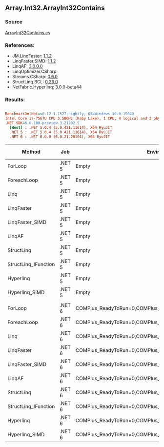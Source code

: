 ﻿## Array.Int32.ArrayInt32Contains

### Source
[ArrayInt32Contains.cs](../LinqBenchmarks/Array/Int32/ArrayInt32Contains.cs)

### References:
- JM.LinqFaster: [1.1.2](https://www.nuget.org/packages/JM.LinqFaster/1.1.2)
- LinqFaster.SIMD: [1.1.2](https://www.nuget.org/packages/LinqFaster.SIMD/1.0.3)
- LinqAF: [3.0.0.0](https://www.nuget.org/packages/LinqAF/3.0.0.0)
- LinqOptimizer.CSharp: [](https://www.nuget.org/packages/LinqOptimizer.CSharp/)
- Streams.CSharp: [0.6.0](https://www.nuget.org/packages/Streams.CSharp/0.6.0)
- StructLinq.BCL: [0.26.0](https://www.nuget.org/packages/StructLinq/0.26.0)
- NetFabric.Hyperlinq: [3.0.0-beta44](https://www.nuget.org/packages/NetFabric.Hyperlinq/3.0.0-beta44)

### Results:
``` ini

BenchmarkDotNet=v0.12.1.1527-nightly, OS=Windows 10.0.19043
Intel Core i7-7567U CPU 3.50GHz (Kaby Lake), 1 CPU, 4 logical and 2 physical cores
.NET SDK=6.0.100-preview.3.21202.5
  [Host] : .NET 5.0.4 (5.0.421.11614), X64 RyuJIT
  .NET 5 : .NET 5.0.4 (5.0.421.11614), X64 RyuJIT
  .NET 6 : .NET 6.0.0 (6.0.21.20104), X64 RyuJIT


```
|               Method |    Job |                                                   EnvironmentVariables |  Runtime | Count |      Mean |    Error |   StdDev |    Median | Ratio | RatioSD |  Gen 0 | Gen 1 | Gen 2 | Allocated |
|--------------------- |------- |----------------------------------------------------------------------- |--------- |------ |----------:|---------:|---------:|----------:|------:|--------:|-------:|------:|------:|----------:|
|              ForLoop | .NET 5 |                                                                  Empty | .NET 5.0 |   100 |  40.90 ns | 0.132 ns | 0.111 ns |  40.90 ns |  1.00 |    0.00 |      - |     - |     - |         - |
|          ForeachLoop | .NET 5 |                                                                  Empty | .NET 5.0 |   100 |  41.43 ns | 0.162 ns | 0.144 ns |  41.43 ns |  1.01 |    0.00 |      - |     - |     - |         - |
|                 Linq | .NET 5 |                                                                  Empty | .NET 5.0 |   100 |  33.78 ns | 0.340 ns | 0.284 ns |  33.67 ns |  0.83 |    0.01 |      - |     - |     - |         - |
|           LinqFaster | .NET 5 |                                                                  Empty | .NET 5.0 |   100 |  29.00 ns | 0.060 ns | 0.056 ns |  29.00 ns |  0.71 |    0.00 |      - |     - |     - |         - |
|      LinqFaster_SIMD | .NET 5 |                                                                  Empty | .NET 5.0 |   100 |  12.92 ns | 0.045 ns | 0.040 ns |  12.91 ns |  0.32 |    0.00 |      - |     - |     - |         - |
|               LinqAF | .NET 5 |                                                                  Empty | .NET 5.0 |   100 |  27.77 ns | 0.149 ns | 0.116 ns |  27.76 ns |  0.68 |    0.00 |      - |     - |     - |         - |
|           StructLinq | .NET 5 |                                                                  Empty | .NET 5.0 |   100 |  71.74 ns | 0.136 ns | 0.121 ns |  71.75 ns |  1.75 |    0.01 | 0.0153 |     - |     - |      32 B |
| StructLinq_IFunction | .NET 5 |                                                                  Empty | .NET 5.0 |   100 | 110.33 ns | 0.547 ns | 0.457 ns | 110.14 ns |  2.70 |    0.02 |      - |     - |     - |         - |
|            Hyperlinq | .NET 5 |                                                                  Empty | .NET 5.0 |   100 |  31.97 ns | 0.092 ns | 0.086 ns |  31.95 ns |  0.78 |    0.00 |      - |     - |     - |         - |
|       Hyperlinq_SIMD | .NET 5 |                                                                  Empty | .NET 5.0 |   100 |  25.27 ns | 0.068 ns | 0.057 ns |  25.28 ns |  0.62 |    0.00 |      - |     - |     - |         - |
|                      |        |                                                                        |          |       |           |          |          |           |       |         |        |       |       |           |
|              ForLoop | .NET 6 | COMPlus_ReadyToRun=0,COMPlus_TC_QuickJitForLoops=1,COMPlus_TieredPGO=1 | .NET 6.0 |   100 |  40.28 ns | 0.778 ns | 1.965 ns |  39.29 ns |  1.00 |    0.00 |      - |     - |     - |         - |
|          ForeachLoop | .NET 6 | COMPlus_ReadyToRun=0,COMPlus_TC_QuickJitForLoops=1,COMPlus_TieredPGO=1 | .NET 6.0 |   100 |  38.94 ns | 0.203 ns | 0.356 ns |  38.88 ns |  0.95 |    0.05 |      - |     - |     - |         - |
|                 Linq | .NET 6 | COMPlus_ReadyToRun=0,COMPlus_TC_QuickJitForLoops=1,COMPlus_TieredPGO=1 | .NET 6.0 |   100 |  37.16 ns | 0.227 ns | 0.201 ns |  37.04 ns |  0.86 |    0.05 |      - |     - |     - |         - |
|           LinqFaster | .NET 6 | COMPlus_ReadyToRun=0,COMPlus_TC_QuickJitForLoops=1,COMPlus_TieredPGO=1 | .NET 6.0 |   100 |  32.03 ns | 0.239 ns | 0.212 ns |  31.98 ns |  0.74 |    0.04 |      - |     - |     - |         - |
|      LinqFaster_SIMD | .NET 6 | COMPlus_ReadyToRun=0,COMPlus_TC_QuickJitForLoops=1,COMPlus_TieredPGO=1 | .NET 6.0 |   100 |  12.36 ns | 0.047 ns | 0.039 ns |  12.35 ns |  0.28 |    0.02 |      - |     - |     - |         - |
|               LinqAF | .NET 6 | COMPlus_ReadyToRun=0,COMPlus_TC_QuickJitForLoops=1,COMPlus_TieredPGO=1 | .NET 6.0 |   100 |  37.20 ns | 0.109 ns | 0.102 ns |  37.15 ns |  0.87 |    0.05 |      - |     - |     - |         - |
|           StructLinq | .NET 6 | COMPlus_ReadyToRun=0,COMPlus_TC_QuickJitForLoops=1,COMPlus_TieredPGO=1 | .NET 6.0 |   100 |  72.08 ns | 0.361 ns | 0.302 ns |  72.06 ns |  1.66 |    0.09 | 0.0153 |     - |     - |      32 B |
| StructLinq_IFunction | .NET 6 | COMPlus_ReadyToRun=0,COMPlus_TC_QuickJitForLoops=1,COMPlus_TieredPGO=1 | .NET 6.0 |   100 |  58.36 ns | 0.168 ns | 0.131 ns |  58.37 ns |  1.33 |    0.06 |      - |     - |     - |         - |
|            Hyperlinq | .NET 6 | COMPlus_ReadyToRun=0,COMPlus_TC_QuickJitForLoops=1,COMPlus_TieredPGO=1 | .NET 6.0 |   100 |  35.43 ns | 0.092 ns | 0.077 ns |  35.44 ns |  0.81 |    0.04 |      - |     - |     - |         - |
|       Hyperlinq_SIMD | .NET 6 | COMPlus_ReadyToRun=0,COMPlus_TC_QuickJitForLoops=1,COMPlus_TieredPGO=1 | .NET 6.0 |   100 |  23.09 ns | 0.425 ns | 0.355 ns |  23.23 ns |  0.53 |    0.02 |      - |     - |     - |         - |
